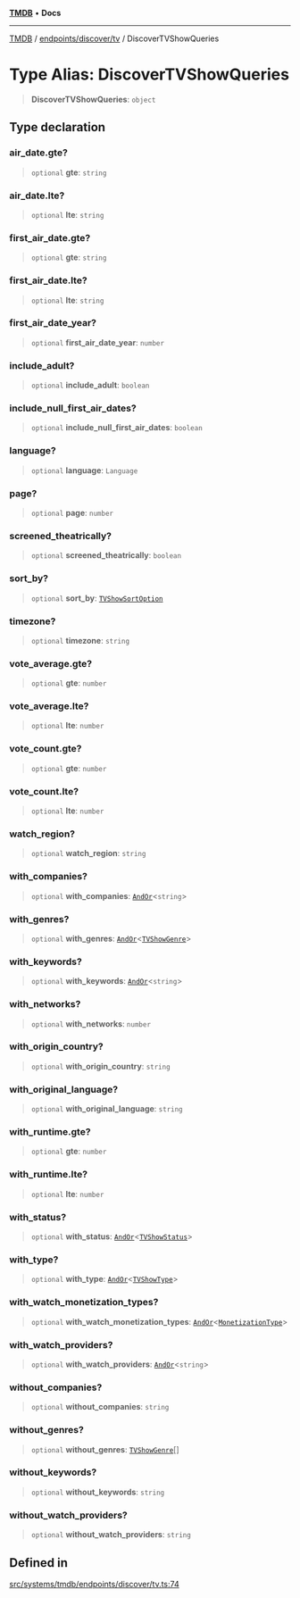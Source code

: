 [**TMDB**](../../../../README.md) • **Docs**

***

[TMDB](../../../../README.md) / [endpoints/discover/tv](../README.md) / DiscoverTVShowQueries

# Type Alias: DiscoverTVShowQueries

> **DiscoverTVShowQueries**: `object`

## Type declaration

### air\_date.gte?

> `optional` **gte**: `string`

### air\_date.lte?

> `optional` **lte**: `string`

### first\_air\_date.gte?

> `optional` **gte**: `string`

### first\_air\_date.lte?

> `optional` **lte**: `string`

### first\_air\_date\_year?

> `optional` **first\_air\_date\_year**: `number`

### include\_adult?

> `optional` **include\_adult**: `boolean`

### include\_null\_first\_air\_dates?

> `optional` **include\_null\_first\_air\_dates**: `boolean`

### language?

> `optional` **language**: `Language`

### page?

> `optional` **page**: `number`

### screened\_theatrically?

> `optional` **screened\_theatrically**: `boolean`

### sort\_by?

> `optional` **sort\_by**: [`TVShowSortOption`](TVShowSortOption.md)

### timezone?

> `optional` **timezone**: `string`

### vote\_average.gte?

> `optional` **gte**: `number`

### vote\_average.lte?

> `optional` **lte**: `number`

### vote\_count.gte?

> `optional` **gte**: `number`

### vote\_count.lte?

> `optional` **lte**: `number`

### watch\_region?

> `optional` **watch\_region**: `string`

### with\_companies?

> `optional` **with\_companies**: [`AndOr`](../../types/type-aliases/AndOr.md)\<`string`\>

### with\_genres?

> `optional` **with\_genres**: [`AndOr`](../../types/type-aliases/AndOr.md)\<[`TVShowGenre`](TVShowGenre.md)\>

### with\_keywords?

> `optional` **with\_keywords**: [`AndOr`](../../types/type-aliases/AndOr.md)\<`string`\>

### with\_networks?

> `optional` **with\_networks**: `number`

### with\_origin\_country?

> `optional` **with\_origin\_country**: `string`

### with\_original\_language?

> `optional` **with\_original\_language**: `string`

### with\_runtime.gte?

> `optional` **gte**: `number`

### with\_runtime.lte?

> `optional` **lte**: `number`

### with\_status?

> `optional` **with\_status**: [`AndOr`](../../types/type-aliases/AndOr.md)\<[`TVShowStatus`](TVShowStatus.md)\>

### with\_type?

> `optional` **with\_type**: [`AndOr`](../../types/type-aliases/AndOr.md)\<[`TVShowType`](TVShowType.md)\>

### with\_watch\_monetization\_types?

> `optional` **with\_watch\_monetization\_types**: [`AndOr`](../../types/type-aliases/AndOr.md)\<[`MonetizationType`](../../utils/constants/type-aliases/MonetizationType.md)\>

### with\_watch\_providers?

> `optional` **with\_watch\_providers**: [`AndOr`](../../types/type-aliases/AndOr.md)\<`string`\>

### without\_companies?

> `optional` **without\_companies**: `string`

### without\_genres?

> `optional` **without\_genres**: [`TVShowGenre`](TVShowGenre.md)[]

### without\_keywords?

> `optional` **without\_keywords**: `string`

### without\_watch\_providers?

> `optional` **without\_watch\_providers**: `string`

## Defined in

[src/systems/tmdb/endpoints/discover/tv.ts:74](https://github.com/Norviah/media-hub/blob/18a8c2edf600e1d27fc5173db1855dfb068c9a34/src/systems/tmdb/endpoints/discover/tv.ts#L74)
